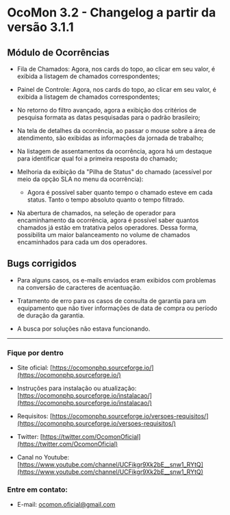 # OcoMon 3.2 - Changelog a partir da versão 3.1.1


## Módulo de Ocorrências

+ Fila de Chamados: Agora, nos cards do topo, ao clicar em seu valor, é exibida a listagem de chamados correspondentes;

+ Painel de Controle: Agora, nos cards do topo, ao clicar em seu valor, é exibida a listagem de chamados correspondentes;

+ No retorno do filtro avançado, agora a exibição dos critérios de pesquisa formata as datas pesquisadas para o padrão brasileiro;

+ Na tela de detalhes da ocorrência, ao passar o mouse sobre a área de atendimento, são exibidas as informações da jornada de trabalho;

+ Na listagem de assentamentos da ocorrência, agora há um destaque para identificar qual foi a primeira resposta do chamado;

+ Melhoria da exibição da "Pilha de Status" do chamado (acessível por meio da opção SLA no menu da ocorrência):
    - Agora é possível saber quanto tempo o chamado esteve em cada status. Tanto o tempo absoluto quanto o tempo filtrado.
    
+ Na abertura de chamados, na seleção de operador para encaminhamento da ocorrência, agora é possível saber quantos chamados já estão em tratativa pelos operadores. Dessa forma, possibilita um maior balanceamento no volume de chamados encaminhados para cada um dos operadores.
    
    
## Bugs corrigidos

+ Para alguns casos, os e-mails enviados eram exibidos com problemas na conversão de caracteres de acentuação.

+ Tratamento de erro para os casos de consulta de garantia para um equipamento que não tiver informações de data de compra ou período de duração da garantia.

+ A busca por soluções não estava funcionando.


---


### Fique por dentro

+ Site oficial: [https://ocomonphp.sourceforge.io/](https://ocomonphp.sourceforge.io/)

+ Instruções para instalação ou atualização: [https://ocomonphp.sourceforge.io/instalacao/](https://ocomonphp.sourceforge.io/instalacao/)

+ Requisitos: [https://ocomonphp.sourceforge.io/versoes-requisitos/](https://ocomonphp.sourceforge.io/versoes-requisitos/)

+ Twitter: [https://twitter.com/OcomonOficial](https://twitter.com/OcomonOficial)

+ Canal no Youtube: [https://www.youtube.com/channel/UCFikgr9Xk2bE__snw1_RYtQ](https://www.youtube.com/channel/UCFikgr9Xk2bE__snw1_RYtQ)


### Entre em contato:
+ E-mail: [ocomon.oficial@gmail.com](ocomon.oficial@gmail.com)
